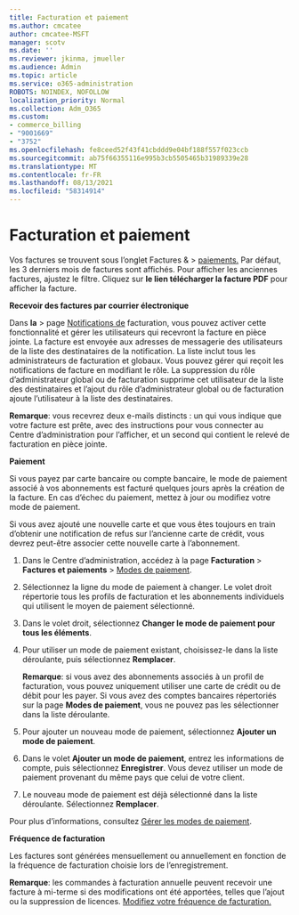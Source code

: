 ```yaml
---
title: Facturation et paiement
ms.author: cmcatee
author: cmcatee-MSFT
manager: scotv
ms.date: ''
ms.reviewer: jkinma, jmueller
ms.audience: Admin
ms.topic: article
ms.service: o365-administration
ROBOTS: NOINDEX, NOFOLLOW
localization_priority: Normal
ms.collection: Adm_O365
ms.custom:
- commerce_billing
- "9001669"
- "3752"
ms.openlocfilehash: fe8ceed52f43f41cbddd9e04bf188f557f023ccb
ms.sourcegitcommit: ab75f66355116e995b3cb5505465b31989339e28
ms.translationtype: MT
ms.contentlocale: fr-FR
ms.lasthandoff: 08/13/2021
ms.locfileid: "58314914"
---
```

# <a name="billing-and-payment"></a>Facturation et paiement

Vos factures se trouvent sous l’onglet Factures &  >  [paiements.](https://go.microsoft.com/fwlink/p/?linkid=848039)  Par défaut, les 3 derniers mois de factures sont affichés.  Pour afficher les anciennes factures, ajustez le filtre.  Cliquez sur **le lien télécharger la facture PDF** pour afficher la facture.

**Recevoir des factures par courrier électronique**

Dans **la**  >  page [Notifications de](https://go.microsoft.com/fwlink/p/?linkid=853212) facturation,  vous pouvez activer cette fonctionnalité et gérer les utilisateurs qui recevront la facture en pièce jointe. La facture est envoyée aux adresses de messagerie des utilisateurs de la liste des destinataires de la notification. La liste inclut tous les administrateurs de facturation et globaux.  Vous pouvez gérer qui reçoit les notifications de facture en modifiant le rôle.  La suppression du rôle d’administrateur global ou de facturation supprime cet utilisateur de la liste des destinataires et l’ajout du rôle d’administrateur global ou de facturation ajoute l’utilisateur à la liste des destinataires.

**Remarque**: vous recevrez deux e-mails distincts : un qui vous indique que votre facture est prête, avec des instructions pour vous connecter au Centre d’administration pour l’afficher, et un second qui contient le relevé de facturation en pièce jointe.

**Paiement**

Si vous payez par carte bancaire ou compte bancaire, le mode de paiement associé à vos abonnements est facturé quelques jours après la création de la facture. En cas d’échec du paiement, mettez à jour ou modifiez votre mode de paiement.

Si vous avez ajouté une nouvelle carte et que vous êtes toujours en train d’obtenir une notification de refus sur l’ancienne carte de crédit, vous devrez peut-être associer cette nouvelle carte à l’abonnement.

1. Dans le Centre d’administration, accédez à la page **Facturation** > **Factures et paiements** > [Modes de paiement](https://go.microsoft.com/fwlink/p/?linkid=2018806).

2. Sélectionnez la ligne du mode de paiement à changer. Le volet droit répertorie tous les profils de facturation et les abonnements individuels qui utilisent le moyen de paiement sélectionné.

3. Dans le volet droit, sélectionnez **Changer le mode de paiement pour tous les éléments**.

4. Pour utiliser un mode de paiement existant, choisissez-le dans la liste déroulante, puis sélectionnez **Remplacer**.

    **Remarque**: si vous avez des abonnements associés à un profil de facturation, vous pouvez uniquement utiliser une carte de crédit ou de débit pour les payer. Si vous avez des comptes bancaires répertoriés sur la page **Modes de paiement**, vous ne pouvez pas les sélectionner dans la liste déroulante.

5. Pour ajouter un nouveau mode de paiement, sélectionnez **Ajouter un mode de paiement**.

6. Dans le volet **Ajouter un mode de paiement**, entrez les informations de compte, puis sélectionnez **Enregistrer**. Vous devez utiliser un mode de paiement provenant du même pays que celui de votre client.

7. Le nouveau mode de paiement est déjà sélectionné dans la liste déroulante. Sélectionnez **Remplacer**.

Pour plus d’informations, consultez [Gérer les modes de paiement](https://docs.microsoft.com/microsoft-365/commerce/billing-and-payments/manage-payment-methods).

**Fréquence de facturation**

Les factures sont générées mensuellement ou annuellement en fonction de la fréquence de facturation choisie lors de l’enregistrement.  

**Remarque**: les commandes à facturation annuelle peuvent recevoir une facture à mi-terme si des modifications ont été apportées, telles que l’ajout ou la suppression de licences. [Modifiez votre fréquence de facturation.](https://docs.microsoft.com/microsoft-365/commerce/billing-and-payments/change-payment-frequency)
